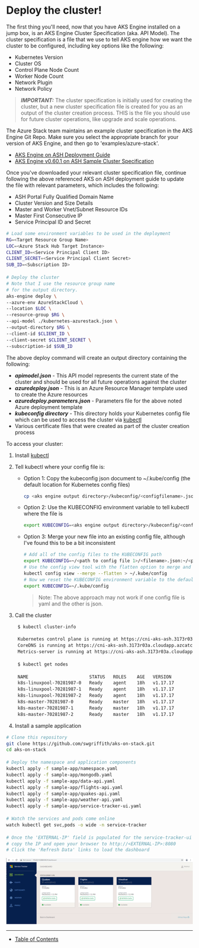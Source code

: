 # Deploy the cluster!

The first thing you'll need, now that you have AKS Engine installed on a jump box, is an AKS Engine Cluster Specification (aka. API Model). The cluster specification is a file that we use to tell AKS engine how we want the cluster to be configured, including key options like the following:

* Kubernetes Version
* Cluster OS
* Control Plane Node Count
* Worker Node Count
* Network Plugin
* Network Policy

>**_IMPORTANT:_** The cluster specification is initially used for creating the cluster, but a new cluster specification file is created for you as an output of the cluster creation process. THIS is the file you should use for future cluster operations, like upgrade and scale operations.

The Azure Stack team maintains an example cluster specification in the AKS Engine Git Repo. Make sure you select the appropriate branch for your version of AKS Engine, and then go to 'examples/azure-stack'.

* [AKS Engine on ASH Deployment Guide](https://docs.microsoft.com/en-us/azure-stack/user/azure-stack-kubernetes-aks-engine-deploy-cluster?view=azs-2008)
* [AKS Engine v0.60.1 on ASH Sample Cluster Specification](https://github.com/Azure/aks-engine/blob/patch-release-v0.60.1/examples/azure-stack/kubernetes-azurestack.json)

Once you've downloaded your relevant cluster specification file, continue following the above referenced AKS on ASH deployment guide to update the file with relevant parameters, which includes the following:

* ASH Portal Fully Qualified Domain Name
* Cluster Version and Size Details
* Master and Worker Vnet/Subnet Resource IDs
* Master First Consecutive IP
* Service Principal ID and Secret
  
```bash
# Load some environment variables to be used in the deployment
RG=<Target Resource Group Name>
LOC=<Azure Stack Hub Target Instance>
CLIENT_ID=<Service Principal Client ID>
CLIENT_SECRET=<Service Principal Client Secret>
SUB_ID=<Subscription ID>

# Deploy the cluster
# Note that I use the resource group name
# for the output directory. 
aks-engine deploy \
--azure-env AzureStackCloud \
--location $LOC \
--resource-group $RG \
--api-model ./kubernetes-azurestack.json \
--output-directory $RG \
--client-id $CLIENT_ID \
--client-secret $CLIENT_SECRET \
--subscription-id $SUB_ID
```

The above deploy command will create an output directory containing the following:

* **_apimodel.json_** - This API model represents the current state of the cluster and should be used for all future operations against the cluster
* **_azuredeploy.json_** - This is an Azure Resource Manager template used to create the Azure resources
* **_azuredeploy.parameters.json_** - Parameters file for the above noted Azure deployment template
* **_kubeconfig directory_** - This directory holds your Kubernetes config file which can be used to access the cluster via [kubectl](https://kubernetes.io/docs/reference/kubectl/kubectl/)
* Various certificate files that were created as part of the cluster creation process

To access your cluster:

1. Install [kubectl](https://kubernetes.io/docs/reference/kubectl/kubectl/)
1. Tell kubectl where your config file is:
  
   * Option 1: Copy the kubeconfig json document to ~/.kube/config (the default location for Kubernetes config files)
        ```bash
        cp <aks engine output directory>/kubeconfig/<configfilename>.json ~/.kube/config
        ```
   * Option 2: Use the KUBECONFIG environment variable to tell kubectl where the file is
        ```bash
        export KUBECONFIG=<aks engine output directory>/kubeconfig/<configfilename>.json
        ```
   * Option 3: Merge your new file into an existing config file, although I've found this to be a bit inconsistent
        ```bash
        # Add all of the config files to the KUBECONFIG path
        export KUBECONFIG=~/<path to config file 1>/<filename>.json:~/<path to config file 2>/<filename>.json
        # Use the config view tool with the flatten option to merge and output to a single file
        kubectl config view --merge --flatten > ~/.kube/config
        # Now we reset the KUBECONFIG environment variable to the default path
        export KUBECONFIG=~/.kube/config
        ```
        >Note: The above approach may not work if one config file is yaml and the other is json. 

1. Call the cluster
   ```bash
    $ kubectl cluster-info

    Kubernetes control plane is running at https://cni-aks-ash.3173r03a.cloudapp.azcatcpec.com
    CoreDNS is running at https://cni-aks-ash.3173r03a.cloudapp.azcatcpec.com/api/v1/namespaces/kube-system/services/kube-dns:dns/proxy
    Metrics-server is running at https://cni-aks-ash.3173r03a.cloudapp.azcatcpec.com/api/v1/namespaces/kube-system/services/https:metrics-server:/proxy

    $ kubectl get nodes

    NAME                       STATUS   ROLES    AGE   VERSION
    k8s-linuxpool-70281987-0   Ready    agent    18h   v1.17.17
    k8s-linuxpool-70281987-1   Ready    agent    18h   v1.17.17
    k8s-linuxpool-70281987-2   Ready    agent    18h   v1.17.17
    k8s-master-70281987-0      Ready    master   18h   v1.17.17
    k8s-master-70281987-1      Ready    master   18h   v1.17.17
    k8s-master-70281987-2      Ready    master   18h   v1.17.17
   ```

1. Install a sample application

```bash
# Clone this repository
git clone https://github.com/swgriffith/aks-on-stack.git
cd aks-on-stack

# Deploy the namespace and application components
kubectl apply -f sample-app/namespace.yaml
kubectl apply -f sample-app/mongodb.yaml
kubectl apply -f sample-app/data-api.yaml
kubectl apply -f sample-app/flights-api.yaml
kubectl apply -f sample-app/quakes-api.yaml
kubectl apply -f sample-app/weather-api.yaml
kubectl apply -f sample-app/service-tracker-ui.yaml

# Watch the services and pods come online
watch kubectl get svc,pods -o wide -n service-tracker

# Once the 'EXTERNAL-IP' field is populated for the service-tracker-ui
# copy the IP and open your browser to http://<EXTERNAL-IP>:8080
# Click the 'Refresh Data' links to load the dashboard
```
<img src="./images/service-tracker-ui.png" alt="Service Tracker UI" width="800"/>

---

* [Table of Contents](./README.md)